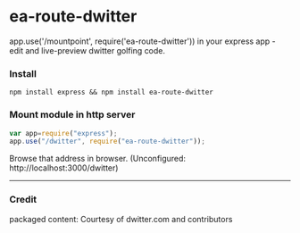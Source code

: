 # ea-route-dwitter
app.use('/mountpoint', require('ea-route-dwitter')) in your express app - edit and live-preview dwitter golfing code.

### Install

`npm install express && npm install ea-route-dwitter`

### Mount module in http server

```javascript
var app=require("express");
app.use("/dwitter", require("ea-route-dwitter"));

```


Browse that address in browser. (Unconfigured: http://localhost:3000/dwitter)

---

### Credit
 packaged content: Courtesy of dwitter.com and contributors 